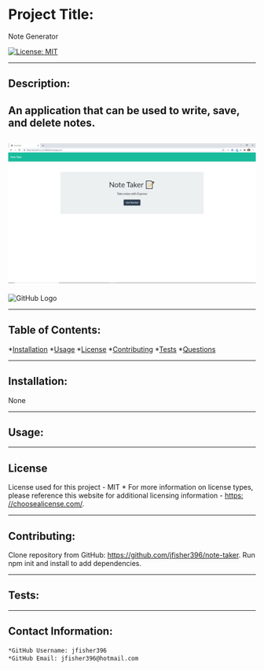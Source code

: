 
  
  # Project Title:

  Note Generator

  [![License: MIT](https://img.shields.io/badge/License-MIT-yellow.svg)](https://opensource.org/licenses/MIT)
  
---

  ## Description:

  An application that can be used to write, save, and delete notes.
  ---
  
  ![GitHub Logo](/media/note-taker-screenshot1.png)
  ---
  ![GitHub Logo](/media/note-taker-screenshot2.png)

  ---

  ## Table of Contents:
  *[Installation](#Installation) 
  *[Usage](#Usage)
  *[License](#License)
  *[Contributing](#Contribution)
  *[Tests](#Tests) 
  *[Questions](#Contact-Information)

---

  ## Installation:

  None

---

  ## Usage:

  

---

  ## License
  License used for this project - MIT
    * For more information on license types, please reference this website
  for additional licensing information - [https: //choosealicense.com/](https://choosealicense.com/).

---

  ## Contributing:

  Clone repository from GitHub: https://github.com/jfisher396/note-taker. Run npm init and install to add dependencies.

---

  ## Tests:
  

---

  ## Contact Information:
    *GitHub Username: jfisher396
    *GitHub Email: jfisher396@hotmail.com
  
